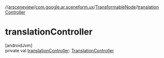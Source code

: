 //[arsceneview](../../../index.md)/[com.google.ar.sceneform.ux](../index.md)/[TransformableNode](index.md)/[translationController](translation-controller.md)

# translationController

[androidJvm]\
private val [translationController](translation-controller.md): [TranslationController](../-translation-controller/index.md)
